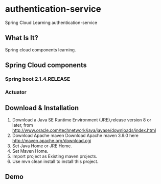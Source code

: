 # authentication-service
Spring Cloud Learning authentication-service
## What Is It?
Spring cloud components learning.
## Spring Cloud components
### Spring boot 2.1.4.RELEASE
### Actuator
## Download & Installation
1. Download a Java SE Runtime Environment (JRE),release version 8 or later, from http://www.oracle.com/technetwork/java/javase/downloads/index.html
2. Download Apache maven
Download Apache maven 3.6.0 here
http://maven.apache.org/download.cgi
3. Set Java Home or JRE Home.
4. Set Maven Home.
5. Import project as Existing maven projects.
6. Use mvn clean install to install this project.
## Demo